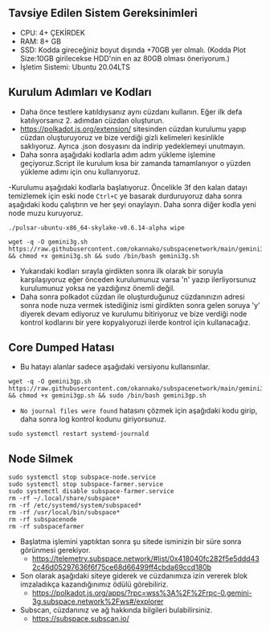 ## Tavsiye Edilen Sistem Gereksinimleri
- CPU: 4+ ÇEKİRDEK
- RAM: 8+ GB
- SSD: Kodda gireceğiniz boyut dışında +70GB yer olmalı. (Kodda Plot Size:10GB girilecekse HDD'nin en az 80GB olması öneriyorum.)
- İşletim Sistemi: Ubuntu 20.04LTS

## Kurulum Adımları ve Kodları
- Daha önce testlere katıldıysanız aynı cüzdanı kullanın. Eğer ilk defa katılıyorsanız 2. adımdan cüzdan oluşturun.
- https://polkadot.js.org/extension/ sitesinden cüzdan kurulumu yapıp cüzdan oluşturuyoruz ve bize verdiği gizli kelimeleri kesinlikle saklıyoruz. Ayrıca .json dosyasını da indirip yedeklemeyi unutmayın.
- Daha sonra aşağıdaki kodlarla adım adım yükleme işlemine geçiyoruz.Script ile kurulum kısa bir zamanda tamamlanıyor o yüzden yükleme adımı için onu kullanıyoruz.

-Kurulumu aşağıdaki kodlarla başlatıyoruz. Öncelikle 3f den kalan datayı temizlemek için eski node ```Ctrl+C``` ye basarak durduruyoruz daha sonra aşağıdaki kodu çalıştırın ve her şeyi onaylayın. Daha sonra diğer kodla yeni node muzu kuruyoruz.
```
./pulsar-ubuntu-x86_64-skylake-v0.6.14-alpha wipe
```
```
wget -q -O gemini3g.sh https://raw.githubusercontent.com/okannako/subspacenetwork/main/gemini3g.sh && chmod +x gemini3g.sh && sudo /bin/bash gemini3g.sh
```
- Yukarıdaki kodları sırayla girdikten sonra ilk olarak bir soruyla karşılaşıyoruz eğer önceden kurulumunuz varsa 'n' yazıp ilerliyorsunuz kurulumunuz yoksa ne yazdığınız önemli değil.
- Daha sonra polkadot cüzdan ile oluşturduğunuz cüzdanınızın adresi sonra node nuza vermek istediğiniz ismi girdikten sonra gelen soruya 'y' diyerek devam ediyoruz ve kurulumu bitiriyoruz ve bize verdiği node kontrol kodlarını bir yere kopyalıyoruzi ilerde kontrol için kullanacağız.

## Core Dumped Hatası
- Bu hatayı alanlar sadece aşağıdaki versiyonu kullansınlar.
```
wget -q -O gemini3gp.sh https://raw.githubusercontent.com/okannako/subspacenetwork/main/gemini3gp.sh && chmod +x gemini3gp.sh && sudo /bin/bash gemini3gp.sh
```

- ``No journal files were found`` hatasını çözmek için aşağıdaki kodu girip, daha sonra log kontrol kodunu giriyorsunuz. 

```
sudo systemctl restart systemd-journald
```
## Node Silmek

```
sudo systemctl stop subspace-node.service
sudo systemctl stop subspace-farmer.service
sudo systemctl disable subspace-farmer.service
rm -rf ~/.local/share/subspace*
rm -rf /etc/systemd/system/subspaced*
rm -rf /usr/local/bin/subspace*
rm -rf subspacenode
rm -rf subspacefarmer
```


- Başlatma işlemini yaptıktan sonra şu sitede isminizin bir süre sonra görünmesi gerekiyor.
     - https://telemetry.subspace.network/#list/0x418040fc282f5e5ddd432c46d05297636f6f75ce68d66499ff4cbda69ccd180b
- Son olarak aşağıdaki siteye giderek ve cüzdanımıza izin vererek blok imzaladıkça kazandığınımız ödülü görebiliriz.
     - https://polkadot.js.org/apps/?rpc=wss%3A%2F%2Frpc-0.gemini-3g.subspace.network%2Fws#/explorer
- Subscan, cüzdanınız ve ağ hakkında bilgileri bulabilirsiniz.
     - https://subspace.subscan.io/

